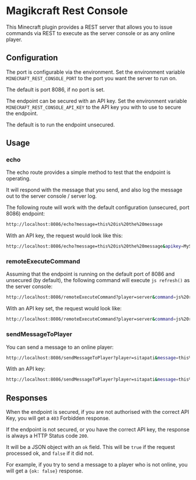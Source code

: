 # Magikcraft Rest Console

This Minecraft plugin provides a REST server that allows you to issue commands via REST to execute as the server console or as any online player.

## Configuration
The port is configurable via the environment. Set the environment variable `MINECRAFT_REST_CONSOLE_PORT` to the port you want the server to run on.

The default is port 8086, if no port is set.

The endpoint can be secured with an API key. Set the environment variable `MINECRAFT_REST_CONSOLE_API_KEY` to the API key you with to use to secure the endpoint.

The default is to run the endpoint unsecured.

## Usage

### echo

The echo route provides a simple method to test that the endpoint is operating.

It will respond with the message that you send, and also log the message out to the server console / server log.

The following route will work with the default configuration (unsecured, port 8086) endpoint:

```bash
http://localhost:8086/echo?message=this%20is%20the%20message
```

With an API key, the request would look like this:

```bash
http://localhost:8086/echo?message=this%20is%20the%20message&apikey=MySuperSecretKey1001
```

### remoteExecuteCommand

Assuming that the endpoint is running on the default port of 8086 and unsecured (by default), the following command will execute `js refresh()` as the server console:

```bash
http://localhost:8086/remoteExecuteCommand?player=server&command=js%20refresh()
```

With an API key set, the request would look like:

```bash
http://localhost:8086/remoteExecuteCommand?player=server&command=js%20refresh()&apikey=SomeSecretKey
```

### sendMessageToPlayer

You can send a message to an online player:

```bash
http://localhost:8086/sendMessageToPlayer?player=sitapati&message=this%20is%20the%20message
```

With an API key:


```bash
http://localhost:8086/sendMessageToPlayer?player=sitapati&message=this%20is%20the%20message&apikey=13242345jkldsf*
```

## Responses

When the endpoint is secured, if you are not authorised with the correct API Key, you will get a `403` Forbidden response.

If the endpoint is not secured, or you have the correct API key, the response is always a HTTP Status code `200`.

It will be a JSON object with an `ok` field. This will be `true` if the request processed ok, and `false` if it did not. 

For example, if you try to send a message to a player who is not online, you will get a `{ok: false}` response.